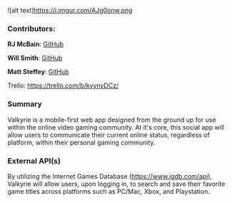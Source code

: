 
![alt text]https://i.imgur.com/AJg0onw.png

### Contributors: 
**RJ McBain**: [GitHub](https://github.com/rjmcbain)

**Will Smith**: [GitHub](https://github.com/w-smith)

**Matt Steffey**: [GitHub](https://github.com/mattsteffey)



Trello: https://trello.com/b/kvynyDCz/
### Summary
Valkyrie is a mobile-first web app designed from the ground up for use within the online video gaming community. At it's core, this social app will allow users to communicate their current online status, regardless of platform, within their personal gaming community.
### External API(s)
By utilizing the Internet Games Database (https://www.igdb.com/api), Valkyrie will allow users, upon logging in, to search and save their favorite game titles across platforms such as PC/Mac, Xbox, and Playstation.
